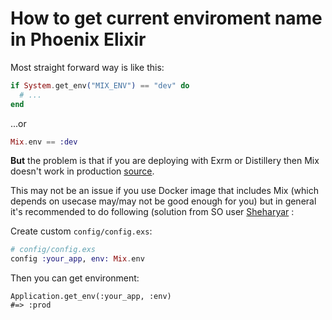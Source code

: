# How to get current enviroment name in Phoenix Elixir

Most straight forward way is like this:

```elixir
if System.get_env("MIX_ENV") == "dev" do
  # ...
end
```

...or

```elixir
Mix.env == :dev
```

**But** the problem is that if you are deploying with Exrm or Distillery
then Mix doesn't work in production
[source](https://stackoverflow.com/questions/35010950/get-current-environment-name/44747870#44747870).

This may not be an issue if you use Docker image that includes Mix (which depends on
usecase may/may not be good enough for you) but in general it's
recommended to do following (solution from SO user [Sheharyar](https://stackoverflow.com/questions/35010950/get-current-environment-name/44747870#44747870) :

Create custom `config/config.exs`:

```elixir
# config/config.exs
config :your_app, env: Mix.env
```

Then you can get environment:

```elixr
Application.get_env(:your_app, :env)
#=> :prod
```
